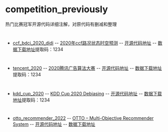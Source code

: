 # competition_previously
热门比赛冠军开源代码详细注解，对原代码有删减和整理
#
- [ccf_bdci_2020_didi](https://github.com/aesdhj/competition_previously/tree/main/ccf_bdci_2020_didi)
-- [2020年ccf路况状态时空预测](https://www.datafountain.cn/competitions/466/datasets)
-- [开源代码地址](https://github.com/shyoulala/CCF_BDCI_2020_DIDI_rank1_solution/tree/master/code)
-- [数据下载地址](https://pan.baidu.com/s/1hIkDNm63ItxPgg44108y4g )提取码：1234
#
- [tencent_2020](https://github.com/aesdhj/competition_previously/tree/main/tencent_2020)
-- [2020腾讯广告算法大赛](https://algo-1256087447.cos.ap-nanjing.myqcloud.com/admin/20200506/c38375dd882f3633092156786345aea8.pdf)
-- [开源代码地址](https://github.com/bettenW/Tencent2020_Rank1st)
-- [数据下载地址](https://pan.baidu.com/s/1gkmeNJnoxWe7ulF1maGKLQ)提取码：1234
#
- [kdd_cup_2020](https://github.com/aesdhj/competition_previously/tree/main/kdd_cup_2020)
-- [KDD Cup 2020 Debiasing](https://tianchi.aliyun.com/competition/entrance/231785/information)
-- [开源代码地址](https://github.com/aister2020/KDDCUP_2020_Debiasing_1st_Place)
-- [数据下载地址](https://pan.baidu.com/s/1_ZibkZxlKG9jFSC8eFXOtA )提取码：1234
#
- [otto_recommender_2022](https://github.com/aesdhj/competition_previously/tree/main/otto_recommender_2022)
-- [OTTO – Multi-Objective Recommender System](https://www.kaggle.com/competitions/otto-recommender-system/overview)
-- [开源代码地址](https://github.com/makotu1208/Otto-kaggle-solution-makotupart)
-- [数据下载地址](https://www.kaggle.com/competitions/otto-recommender-system/data)
